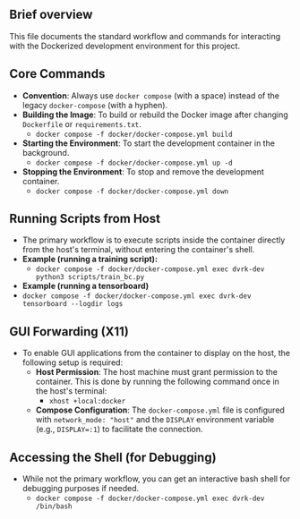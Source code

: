 ## Brief overview
This file documents the standard workflow and commands for interacting with the Dockerized development environment for this project.

## Core Commands
- **Convention**: Always use `docker compose` (with a space) instead of the legacy `docker-compose` (with a hyphen).
- **Building the Image**: To build or rebuild the Docker image after changing `Dockerfile` or `requirements.txt`.
  - `docker compose -f docker/docker-compose.yml build`
- **Starting the Environment**: To start the development container in the background.
  - `docker compose -f docker/docker-compose.yml up -d`
- **Stopping the Environment**: To stop and remove the development container.
  - `docker compose -f docker/docker-compose.yml down`

## Running Scripts from Host
- The primary workflow is to execute scripts inside the container directly from the host's terminal, without entering the container's shell.
- **Example (running a training script):**
  - `docker compose -f docker/docker-compose.yml exec dvrk-dev python3 scripts/train_bc.py`
- **Example (running a tensorboard)**
 - `docker compose -f docker/docker-compose.yml exec dvrk-dev tensorboard --logdir logs`

## GUI Forwarding (X11)
- To enable GUI applications from the container to display on the host, the following setup is required:
  - **Host Permission**: The host machine must grant permission to the container. This is done by running the following command once in the host's terminal:
    - `xhost +local:docker`
  - **Compose Configuration**: The `docker-compose.yml` file is configured with `network_mode: "host"` and the `DISPLAY` environment variable (e.g., `DISPLAY=:1`) to facilitate the connection.

## Accessing the Shell (for Debugging)
- While not the primary workflow, you can get an interactive bash shell for debugging purposes if needed.
  - `docker compose -f docker/docker-compose.yml exec dvrk-dev /bin/bash`
